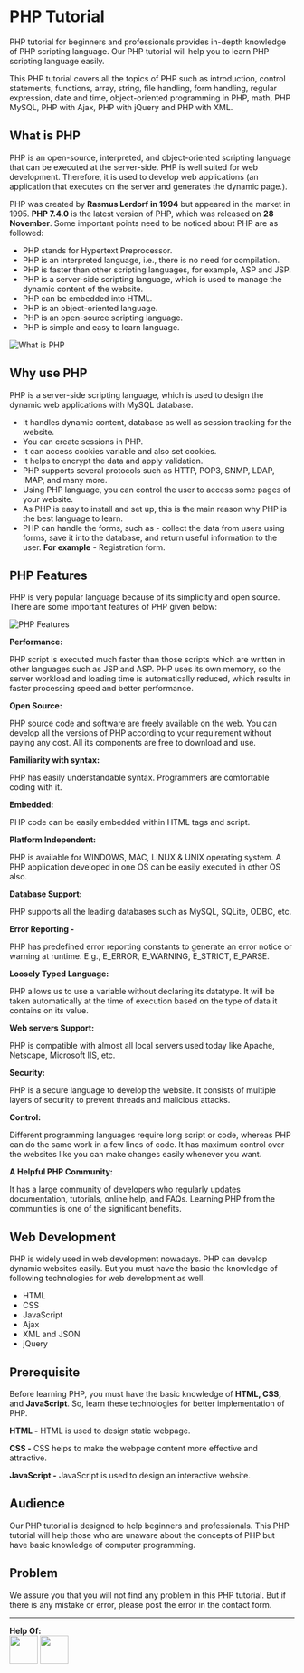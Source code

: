 <h1 class="h1">PHP Tutorial</h1>
<p>PHP tutorial for beginners and professionals provides in-depth knowledge of PHP scripting language. Our PHP tutorial will help you to learn PHP scripting language easily.</p>
<p>This PHP tutorial covers all the topics of PHP such as introduction, control statements, functions, array, string, file handling, form handling, regular expression, date and time, object-oriented programming in PHP, math, PHP MySQL, PHP with Ajax, PHP with jQuery and PHP with XML.</p>
<h2 class="h2">What is PHP</h2>
<p>PHP is an open-source, interpreted, and object-oriented scripting language that can be executed at the server-side. PHP is well suited for web development. Therefore, it is used to develop web applications (an application that executes on the server and generates the dynamic page.).</p>
<p>PHP was created by <strong>Rasmus Lerdorf in 1994</strong> but appeared in the market in 1995. <strong>PHP 7.4.0</strong> is the latest version of PHP, which was released on <strong>28 November</strong>. Some important points need to be noticed about PHP are as followed:
     
<ul class="points">
<li>PHP stands for Hypertext Preprocessor.</li>
<li>PHP is an interpreted language, i.e., there is no need for compilation.</li>
<li>PHP is faster than other scripting languages, for example, ASP and JSP.</li>
<li>PHP is a server-side scripting language, which is used to manage the dynamic content of the website.</li>
<li>PHP can be embedded into HTML.</li>
<li>PHP is an object-oriented language.</li>
<li>PHP is an open-source scripting language.</li>
<li>PHP is simple and easy to learn language.</li>
</ul>
<img src="https://static.javatpoint.com/phppages/images/what-is-php.png" alt="What is PHP">
<h2 class="h2">Why use PHP</h2>
<p>PHP is a server-side scripting language, which is used to design the dynamic web applications with MySQL database. </p>
<ul class="points">
<li>It handles dynamic content, database as well as session tracking for the website.</li>
<li>You can create sessions in PHP.</li>
<li>It can access cookies variable and also set cookies. </li>
<li>It helps to encrypt the data and apply validation. </li>
<li>PHP supports several protocols such as HTTP, POP3, SNMP, LDAP, IMAP, and many more. </li>
<li>Using PHP language, you can control the user to access some pages of your website.</li>
<li>As PHP is easy to install and set up, this is the main reason why PHP is the best language to learn.</li>
<li>PHP can handle the forms, such as - collect the data from users using forms, save it into the database, and return useful information to the user. <strong>For example</strong> - Registration form.</li>
</ul>
<h2 class="h2">PHP Features</h2>
<p>PHP is very popular language because of its simplicity and open source. There are some important features of PHP given below:</p>
<img src="https://static.javatpoint.com/phppages/images/php-features.png" alt="PHP Features">
<p class="pq"><strong>Performance:</strong></p>
<p>PHP script is executed much faster than those scripts which are written in other languages such as JSP and ASP. PHP uses its own memory, so the server workload and loading time is automatically reduced, which results in faster processing speed and better performance.</p>
<p class="pq"><strong>Open Source:</strong></p>
<p>PHP source code and software are freely available on the web. You can develop all the versions of PHP according to your requirement without paying any cost. All its components are free to download and use.</p>
<p class="pq"><strong>Familiarity with syntax:</strong></p>
<p>PHP has easily understandable syntax. Programmers are comfortable coding with it.</p>
<p class="pq"><strong>Embedded:</strong></p>
<p>PHP code can be easily embedded within HTML tags and script.</p>
<p class="pq"><strong>Platform Independent:</strong></p>
<p>PHP is available for WINDOWS, MAC, LINUX &amp; UNIX operating system. A PHP application developed in one OS can be easily executed in other OS also.</p>
<p class="pq"><strong>Database Support:</strong>

<p>PHP supports all the leading databases such as MySQL, SQLite, ODBC, etc.</p>
<p class="pq"><strong>Error Reporting -</strong></p>
<p>PHP has predefined error reporting constants to generate an error notice or warning at runtime. E.g., E_ERROR, E_WARNING, E_STRICT, E_PARSE.</p>
     
<p class="pq"><strong>Loosely Typed Language:</strong></p>
<p>PHP allows us to use a variable without declaring its datatype. It will be taken automatically at the time of execution based on the type of data it contains on its value.</p>
<p class="pq"><strong>Web servers Support:</strong></p>
<p>PHP is compatible with almost all local servers used today like Apache, Netscape, Microsoft IIS, etc.</p>
<p class="pq"><strong>Security:</strong></p>
<p>PHP is a secure language to develop the website. It consists of multiple layers of security to prevent threads and malicious attacks.</p>
<p class="pq"><strong>Control:</strong></p>
<p>Different programming languages require long script or code, whereas PHP can do the same work in a few lines of code. It has maximum control over the websites like you can make changes easily whenever you want.</p>
<p class="pq"><strong>A Helpful PHP Community:</strong></p>
     
<p>It has a large community of developers who regularly updates documentation, tutorials, online help, and FAQs. Learning PHP from the communities is one of the significant benefits.</p>
<h2 class="h2">Web Development</h2>
<p>PHP is widely used in web development nowadays. PHP can develop dynamic websites easily. But you must have the basic the knowledge of following technologies for web development as well.</p>
<ul class="points">
<li>HTML</li>
<li>CSS</li>
<li>JavaScript</li>
<li>Ajax</li>
<li>XML and JSON</li>
<li>jQuery</li>
</ul>
<h2 class="h2">Prerequisite</h2>
<p>Before learning PHP, you must have the basic knowledge of <strong>HTML, CSS,</strong> and <strong>JavaScript</strong>. So, learn these technologies for better implementation of PHP.</p>
<p><strong>HTML -</strong> HTML is used to design static webpage.
</p><p><strong>CSS -</strong> CSS helps to make the webpage content more effective and attractive.</p>
<p><strong>JavaScript -</strong> JavaScript is used to design an interactive website.</p>
<h2 class="h2">Audience</h2>
<p>Our PHP tutorial is designed to help beginners and professionals. This PHP tutorial will help those who are unaware about the concepts of PHP but have basic knowledge of computer programming.</p>
<h2 class="h2">Problem</h2>
<p>We assure you that you will not find any problem in this PHP tutorial. But if there is any mistake or error, please post the error in the contact form.</p>
<hr>
<p><strong>Help Of:</strong> <br>
<a href="https://www.javatpoint.com/"><img height="50px"  src="https://static.javatpoint.com/images/logo/jtp_logo.png" /></a>
<a href="https://www.w3schools.com/php/"><img height="50px" src="https://cdn.icon-icons.com/icons2/622/PNG/512/w3-logo_icon-icons.com_57055.png" /></a>
</p>
